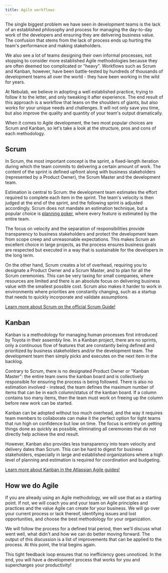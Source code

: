```yaml
---
title: Agile workflows
---
```


The single biggest problem we have seen in development teams is the lack of an established
philosophy and process for managing the day-to-day work of the developers and ensuring they are
delivering business value. The confusion that stems from the lack of process ends up hurting the
team's performance and making stakeholders.

We also see a lot of teams designing their own informal processes, not stopping to consider more
established Agile methodologies because they are often deemed too complicated or "heavy". Workflows
such as Scrum and Kanban, however, have been battle-tested by hundreds of thousands of development
teams all over the world - they have been working in the wild for years.

At Nebulab, we believe in adopting a well established practice, trying to follow it to the letter,
and only tweaking it after experience. The end result of this approach is a workflow that leans on
the shoulders of giants, but also works for your unique needs and challenges. It will not only save
you time, but also improve the quality and quantity of your team's output dramatically.

When it comes to Agile development, the two most popular choices are Scrum and Kanban, so let's take
a look at the structure, pros and cons of each methodology.

## Scrum

In Scrum, the most important concept is the sprint, a fixed-length iteration during which the team
commits to delivering a certain amount of work. The content of the sprint is defined upfront along
with business stakeholders (represented by a Product Owner), the Scrum Master and the development
team.

Estimation is central to Scrum: the development team estimates the effort required to complete each
item in the sprint. The team's velocity is then judged at the end of the sprint, and the following
sprint is adjusted accordingly. Scrum does not mandate an estimation technique, but a popular choice
is [planning poker](https://en.wikipedia.org/wiki/Planning_poker), where every feature is estimated
by the entire team.

The focus on velocity and the separation of responsibilities provide transparency to business
stakeholders and protect the development team from scope creep and unreasonable expectations. This
makes Scrum an excellent choice in large projects, as the process ensures business goals are
respected but executed in a way that is sustainable for the developers in the long term.

On the other hand, Scrum creates a lot of overhead, requiring you to designate a Product Owner
and a Scrum Master, and to plan for all the Scrum ceremonies. This can be very taxing for small
companies, where resources are limited and there is an absolute focus on delivering business value
with the smallest possible cost. Scrum also makes it harder to work in environments where priorities
are constantly changing, such as a startup that needs to quickly incorporate and validate
assumptions.

[Learn more about Scrum on the official Scrum Guide!](https://scrumguides.org/scrum-guide.html)

## Kanban

Kanban is a methodology for managing human processes first introduced by Toyota in their assembly
line. In a Kanban project, there are no sprints, only a continuous flow of features that are
constantly being defined and prioritized by business stakeholders and/or the development team. The
development team then simply picks and executes on the next item in the backlog.

Contrary to Scrum, there is no designated Product Owner or "Kanban Master": the entire team owns the
kanban board and is collectively responsible for ensuring the process is being followed. There is
also no estimation involved - instead, the team defines the maximum number of items that can be in
each column/status of the kanban board. If a column contains too many items, then the team must work
on freeing up the column before new work can be started.

Kanban can be adopted without too much overhead, and the way it requires team members to collaborate
can make it the perfect option for tight teams that run high on confidence but low on time. The
focus is entirely on getting things done as quickly as possible, eliminating all ceremonies that do
not directly help achieve the end result.

However, Kanban also provides less transparency into team velocity and delivery dates than Scrum.
This can be hard to digest for business stakeholders, especially in large and established
organizations where a high level of planning and estimation is required for coordination and
budgeting.

[Learn more about Kanban in the Atlassian Agile guides!](https://www.atlassian.com/agile/kanban)

## How we do Agile

If you are already using an Agile methodology, we will use that as a starting point. If not, we will
coach you and your team on Agile principles and practices and the value Agile can create for your
business. We will go over your current process or lack thereof, identifying issues and lost
opportunities, and choose the best methodology for your organization.

We will follow the process for a defined trial period, then we'll discuss what went well, what
didn't and how we can do better moving forward. The output of this discussion is a list of
improvements that can be applied to the process. At this point, the trial begins again.

This tight feedback loop ensures that no inefficiency goes unnoticed. In the end, you will have a
development process that works for you and supercharges your productivity!
